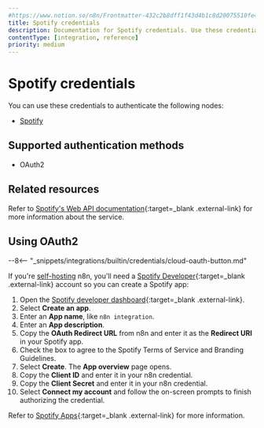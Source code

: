 ```yaml
---
#https://www.notion.so/n8n/Frontmatter-432c2b8dff1f43d4b1c8d20075510fe4
title: Spotify credentials
description: Documentation for Spotify credentials. Use these credentials to authenticate Spotify in n8n, a workflow automation platform.
contentType: [integration, reference]
priority: medium
---
```


# Spotify credentials

You can use these credentials to authenticate the following nodes:

- [Spotify](/integrations/builtin/app-nodes/n8n-nodes-base.spotify/)

## Supported authentication methods

- OAuth2

## Related resources

Refer to [Spotify's Web API documentation](https://developer.spotify.com/documentation/web-api){:target=_blank .external-link} for more information about the service.

## Using OAuth2

--8<-- "_snippets/integrations/builtin/credentials/cloud-oauth-button.md"

If you're [self-hosting](/hosting/) n8n, you'll need a [Spotify Developer](https://developer.spotify.com/){:target=_blank .external-link} account so you can create a Spotify app:

1. Open the [Spotify developer dashboard](https://developer.spotify.com/dashboard){:target=_blank .external-link}.
2. Select **Create an app**.
3. Enter an **App name**, like `n8n integration`.
4. Enter an **App description**.
5. Copy the **OAuth Redirect URL** from n8n and enter it as the **Redirect URI** in your Spotify app.
6. Check the box to agree to the Spotify Terms of Service and Branding Guidelines.
7. Select **Create**. The **App overview** page opens.
8. Copy the **Client ID** and enter it in your n8n credential.
9. Copy the **Client Secret** and enter it in your n8n credential.
10. Select **Connect my account** and follow the on-screen prompts to finish authorizing the credential.

Refer to [Spotify Apps](https://developer.spotify.com/documentation/web-api/concepts/apps){:target=_blank .external-link} for more information.
